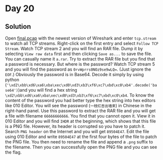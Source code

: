 # Day 20
## Solution
Open [final.pcap](./final.pcap) with the newest version of Wireshark and enter `tcp.stream` to watch all TCP streams. Right-click on the first entry and select `Follow TCP Stream`. Watch TCP stream 2 and you will find an RAR file. Dump it by selecting `View raw data` first and then clicking `Save as...` to save the file. You can casually name it `a.rar`. Try to extract the RAR file but you find that a password is necessary. But where is the password? Watch TCP stream 5 and you will find the password as `0rvWprrs0NOz9se9wLQ=`. (Just ignore the `EOF`.) Obviously the password is in Base64. Decode it simply by using python (`'\xd2\xbb\xd6\xa6\xba\xec\xd0\xd3\xb3\xf6\xc7\xbd\xc0\xb4'.decode('base64')`)and you will find a hex string `\xd2\xbb\xd6\xa6\xba\xec\xd0\xd3\xb3\xf6\xc7\xbd\xc0\xb4`. To know the content of the password you had better type the hex string into hex editors like 010 Editor. You will see the password (`一枝红杏出墙来`) in Chinese in the right-hand panel. Use this password to extract the RAR file and you will get a file with filename `66666666666`. You find that you cannot open it. View it in 010 Editor and you will find `IHDR` at the beginning, which shows that this file is a PNG file. However, its header is corrupted so you have to patch it. Search `PNG header` on the Internet and you will get `89504E47`. Edit the file using 010 Editor and write `89504E47` at the first four bytes of the file to patch the PNG file. You then need to rename the file and append a `.png` suffix to the filename. Then you can successfully open the PNG file and you can see the flag.
